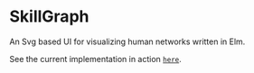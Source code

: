 # SkillGraph
An Svg based UI for visualizing human networks written in Elm.

See the current implementation in action [`here`](https://thistent.github.io/SkillGraph/).
